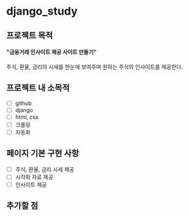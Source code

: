 # django_study

## 프로젝트 목적
#### "금융거래 인사이트 제공 사이트 만들기"
주식, 환율, 금리의 시세를 한눈에 보여주며 원하는 주식의 인사이트를 제공한다.

## 프로젝트 내 소목적
- [ ] github
- [ ] django
- [ ] html, css
- [ ] 크롤링
- [ ] 자동화

## 페이지 기본 구현 사항
- [ ] 주식, 환율, 금리 시세 제공
- [ ] 시각화 자료 제공
- [ ] 인사이트 제공

## 추가할 점

